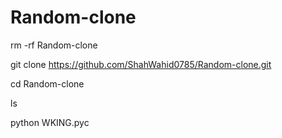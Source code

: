# Random-clone

rm -rf Random-clone 

git clone https://github.com/ShahWahid0785/Random-clone.git

cd Random-clone

ls

python WKING.pyc
